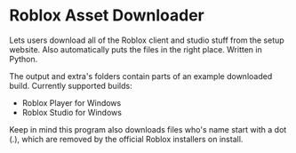 # Roblox Asset Downloader
Lets users download all of the Roblox client and studio stuff from the setup website. Also automatically puts the files in the right place. Written in Python.

The output and extra's folders contain parts of an example downloaded build.
Currently supported builds:
* Roblox Player for Windows
* Roblox Studio for Windows

Keep in mind this program also downloads files who's name start with a dot (.), which are removed by the official Roblox installers on install.

